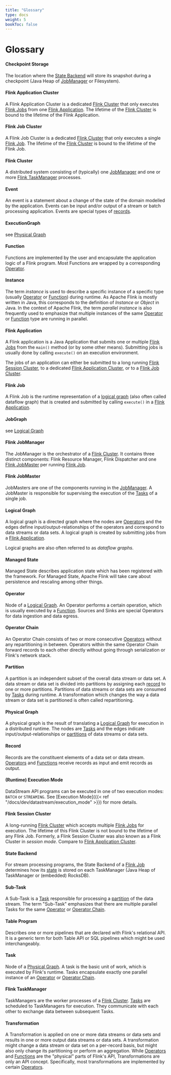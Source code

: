 ```yaml
---
title: "Glossary"
type: docs
weight: 5
bookToc: false
---
```

<!--
Licensed to the Apache Software Foundation (ASF) under one
or more contributor license agreements.  See the NOTICE file
distributed with this work for additional information
regarding copyright ownership.  The ASF licenses this file
to you under the Apache License, Version 2.0 (the
"License"); you may not use this file except in compliance
with the License.  You may obtain a copy of the License at

  http://www.apache.org/licenses/LICENSE-2.0

Unless required by applicable law or agreed to in writing,
software distributed under the License is distributed on an
"AS IS" BASIS, WITHOUT WARRANTIES OR CONDITIONS OF ANY
KIND, either express or implied.  See the License for the
specific language governing permissions and limitations
under the License.
-->

# Glossary

#### Checkpoint Storage

The location where the [State Backend](#state-backend) will store its snapshot during a checkpoint (Java Heap of [JobManager](#flink-jobmanager) or Filesystem).

#### Flink Application Cluster

A Flink Application Cluster is a dedicated [Flink Cluster](#flink-cluster) that
only executes [Flink Jobs](#flink-job) from one [Flink
Application](#flink-application). The lifetime of the [Flink
Cluster](#flink-cluster) is bound to the lifetime of the Flink Application.

#### Flink Job Cluster

A Flink Job Cluster is a dedicated [Flink Cluster](#flink-cluster) that only
executes a single [Flink Job](#flink-job). The lifetime of the
[Flink Cluster](#flink-cluster) is bound to the lifetime of the Flink Job.

#### Flink Cluster

A distributed system consisting of (typically) one [JobManager](#flink-jobmanager) and one or more
[Flink TaskManager](#flink-taskmanager) processes.

#### Event

An event is a statement about a change of the state of the domain modelled by the
application. Events can be input and/or output of a stream or batch processing application.
Events are special types of [records](#Record).

#### ExecutionGraph

see [Physical Graph](#physical-graph)

#### Function

Functions are implemented by the user and encapsulate the
application logic of a Flink program. Most Functions are wrapped by a corresponding
[Operator](#operator).

#### Instance

The term *instance* is used to describe a specific instance of a specific type (usually
[Operator](#operator) or [Function](#function)) during runtime. As Apache Flink is mostly written in
Java, this corresponds to the definition of *Instance* or *Object* in Java. In the context of Apache
Flink, the term *parallel instance* is also frequently used to emphasize that multiple instances of
the same [Operator](#operator) or [Function](#function) type are running in parallel.

#### Flink Application

A Flink application is a Java Application that submits one or multiple [Flink
Jobs](#flink-job) from the `main()` method (or by some other means). Submitting
jobs is usually done by calling `execute()` on an execution environment.

The jobs of an application can either be submitted to a long running [Flink
Session Cluster](#flink-session-cluster), to a dedicated [Flink Application
Cluster](#flink-application-cluster), or to a [Flink Job
Cluster](#flink-job-cluster).

#### Flink Job

A Flink Job is the runtime representation of a [logical graph](#logical-graph)
(also often called dataflow graph) that is created and submitted by calling
`execute()` in a [Flink Application](#flink-application).

#### JobGraph

see [Logical Graph](#logical-graph)

#### Flink JobManager

The JobManager is the orchestrator of a [Flink Cluster](#flink-cluster). It contains three distinct
components: Flink Resource Manager, Flink Dispatcher and one [Flink JobMaster](#flink-jobmaster)
per running [Flink Job](#flink-job).

#### Flink JobMaster

JobMasters are one of the components running in the [JobManager](#flink-jobmanager). A JobMaster is
responsible for supervising the execution of the [Tasks](#task) of a single job.

#### Logical Graph

A logical graph is a directed graph where the nodes are  [Operators](#operator)
and the edges define input/output-relationships of the operators and correspond
to data streams or data sets. A logical graph is created by submitting jobs
from a [Flink Application](#flink-application).

Logical graphs are also often referred to as *dataflow graphs*.

#### Managed State

Managed State describes application state which has been registered with the framework. For
Managed State, Apache Flink will take care about persistence and rescaling among other things.

#### Operator

Node of a [Logical Graph](#logical-graph). An Operator performs a certain operation, which is
usually executed by a [Function](#function). Sources and Sinks are special Operators for data
ingestion and data egress.

#### Operator Chain

An Operator Chain consists of two or more consecutive [Operators](#operator) without any
repartitioning in between. Operators within the same Operator Chain forward records to each other
directly without going through serialization or Flink's network stack.

#### Partition

A partition is an independent subset of the overall data stream or data set. A data stream or
data set is divided into partitions by assigning each [record](#Record) to one or more partitions.
Partitions of data streams or data sets are consumed by [Tasks](#task) during runtime. A
transformation which changes the way a data stream or data set is partitioned is often called
repartitioning.

#### Physical Graph

A physical graph is the result of translating a [Logical Graph](#logical-graph) for execution in a
distributed runtime. The nodes are [Tasks](#task) and the edges indicate input/output-relationships
or [partitions](#partition) of data streams or data sets.

#### Record

Records are the constituent elements of a data set or data stream. [Operators](#operator) and
[Functions](#Function) receive records as input and emit records as output.

#### (Runtime) Execution Mode

DataStream API programs can be executed in one of two execution modes: `BATCH`
or `STREAMING`. See [Execution Mode]({{< ref "/docs/dev/datastream/execution_mode" >}}) for more details.

#### Flink Session Cluster

A long-running [Flink Cluster](#flink-cluster) which accepts multiple [Flink Jobs](#flink-job) for
execution. The lifetime of this Flink Cluster is not bound to the lifetime of any Flink Job.
Formerly, a Flink Session Cluster was also known as a Flink Cluster in *session mode*. Compare to
[Flink Application Cluster](#flink-application-cluster).

#### State Backend

For stream processing programs, the State Backend of a [Flink Job](#flink-job) determines how its
[state](#managed-state) is stored on each TaskManager (Java Heap of TaskManager or (embedded)
RocksDB).

#### Sub-Task

A Sub-Task is a [Task](#task) responsible for processing a [partition](#partition) of
the data stream. The term "Sub-Task" emphasizes that there are multiple parallel Tasks for the same
[Operator](#operator) or [Operator Chain](#operator-chain).

#### Table Program

Describes one or more pipelines that are declared with Flink's relational API. It is a generic term
for both Table API or SQL pipelines which might be used interchangeably.

#### Task

Node of a [Physical Graph](#physical-graph). A task is the basic unit of work, which is executed by
Flink's runtime. Tasks encapsulate exactly one parallel instance of an
[Operator](#operator) or [Operator Chain](#operator-chain).

#### Flink TaskManager

TaskManagers are the worker processes of a [Flink Cluster](#flink-cluster). [Tasks](#task) are
scheduled to TaskManagers for execution. They communicate with each other to exchange data between
subsequent Tasks.

#### Transformation

A Transformation is applied on one or more data streams or data sets and results in one or more
output data streams or data sets. A transformation might change a data stream or data set on a
per-record basis, but might also only change its partitioning or perform an aggregation. While
[Operators](#operator) and [Functions](#function) are the "physical" parts of Flink's API,
Transformations are only an API concept. Specifically, most transformations are
implemented by certain [Operators](#operator).
